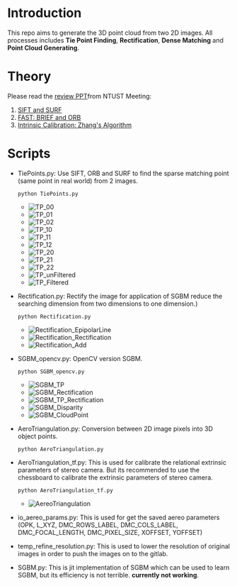 # Introduction
This repo aims to generate the 3D point cloud from two 2D images. All processes includes **Tie Point Finding**, **Rectification**, **Dense Matching** and **Point Cloud Generating**.

# Theory
Please read the [review PPT](https://thinktronltdcorp-my.sharepoint.com/:x:/g/personal/jeremywang_thinktronltd_com/ETIK0ORjyQNCmSK5ibZ328wBLHgwP2_2f6HOdkQlq_7mFA?e=5wNriE)from NTUST Meeting: 
1. [SIFT and SURF](https://mailntustedutw-my.sharepoint.com/:p:/g/personal/m10907824_ms_ntust_edu_tw/ETqWfzYp1OxKlJFOXiICV_4BR3RhYM5LZzde4jxRnmaEZg?rtime=uRWe-yls2Ug)
2. [FAST: BRIEF and ORB](https://mailntustedutw-my.sharepoint.com/:p:/g/personal/m10907824_ms_ntust_edu_tw/EeWTlCL3d95FrgEhn7VTMIkBY3AWOqo1heU1hZOs8Ma_Ww?e=s8NJLL)
3. [Intrinsic Calibration: Zhang's Algorithm](https://mailntustedutw-my.sharepoint.com/:p:/g/personal/m10907824_ms_ntust_edu_tw/EdCgFJQMQrRElWuIc9XF76wBcZ9pvIiy2R4MOCWoJ8o7NQ?e=jmel33)

# Scripts
- TiePoints.py: Use SIFT, ORB and SURF to find the sparse matching point (same point in real world) from 2 images.
    ```
    python TiePoints.py
    ```
    - ![TP_00](static/TP_00.png)
    - ![TP_01](static/TP_01.png)
    - ![TP_02](static/TP_02.png)
    - ![TP_10](static/TP_10.png)
    - ![TP_11](static/TP_11.png)
    - ![TP_12](static/TP_12.png)
    - ![TP_20](static/TP_20.png)
    - ![TP_21](static/TP_21.png)
    - ![TP_22](static/TP_22.png)
    - ![TP_unFiltered](static/TP_unFiltered.png)
    - ![TP_Filtered](static/TP_Filtered.png)
    
- Rectification.py: Rectify the image for application of SGBM reduce the searching dimension from two dimensions to one dimension.)
    ```
    python Rectification.py
    ```
    - ![Rectification_EpipolarLine](static/Rectification_EpipolarLine.png)
    - ![Rectification_Rectification](static/Rectification_Rectification.png)
    - ![Rectification_Add](static/Rectification_Add.png)

- SGBM_opencv.py: OpenCV version SGBM.
    ```
    python SGBM_opencv.py
    ```
    - ![SGBM_TP](static/SGBM_TP.png)
    - ![SGBM_Rectification](static/SGBM_Rectification.png)
    - ![SGBM_TP_Rectification](static/SGBM_TP_Rectification.png)
    - ![SGBM_Disparity](static/SGBM_Disparity.png)
    - ![SGBM_CloudPoint](static/SGBM_CloudPoint.png)

- AeroTriangulation.py: Conversion between 2D image pixels into 3D object points.
    ```
    python AeroTriangulation.py
    ```

- AeroTriangulation_tf.py: This is used for calibrate the relational extrinsic parameters of stereo camera. But its recommended to use the chessboard to calibrate the extrinsic parameters of stereo camera.
    ```
    python AeroTriangulation_tf.py
    ```
    - ![AereoTriangulation](static/AereoTriangulation.png)

- io_aereo_params.py: This is used for get the saved aereo parameters (OPK, L_XYZ, DMC_ROWS_LABEL, DMC_COLS_LABEL, DMC_FOCAL_LENGTH, DMC_PIXEL_SIZE, XOFFSET, YOFFSET)

- temp_refine_resolution.py: This is used to lower the resolution of original images in order to push the images on to the gitlab.

- SGBM.py: This is jit implementation of SGBM which can be used to learn SGBM, but its efficiency is not terrible. **currently not working**.
